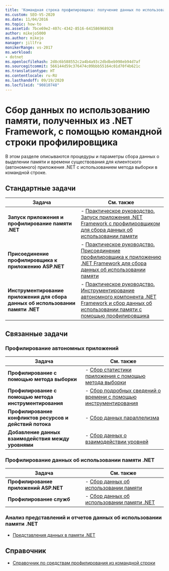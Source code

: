 ```yaml
---
title: 'Командная строка профилировщика: получение данных по использованию памяти из .NET'
ms.custom: SEO-VS-2020
ms.date: 11/04/2016
ms.topic: how-to
ms.assetid: 7bce69e2-407c-4342-8516-641586968928
author: mikejo5000
ms.author: mikejo
manager: jillfra
monikerRange: vs-2017
ms.workload:
- dotnet
ms.openlocfilehash: 2d8c6b588552c2a4b4a93c2dbdbeb998eb94d7af
ms.sourcegitcommit: 566144d59c376474c09bbb55164c01d70f4b621c
ms.translationtype: HT
ms.contentlocale: ru-RU
ms.lasthandoff: 09/19/2020
ms.locfileid: "90810748"
---
```

# <a name="collect-net-framework-memory-data-by-using-the-profiler-command-line"></a>Сбор данных по использованию памяти, полученных из .NET Framework, с помощью командной строки профилировщика

В этом разделе описываются процедуры и параметры сбора данных о выделении памяти и времени существования для клиентского (автономного) приложения .NET с использованием метода выборки в командной строке.

## <a name="common-tasks"></a>Стандартные задачи

|Задача|См. также|
|----------|---------------------|
|**Запуск приложения и профилирование памяти .NET**|-   [Практическое руководство. Запуск приложения .NET Framework с профилировщиком для сбора данных об использовании памяти](../profiling/how-to-launch-a-stand-alone-dotnet-framework-app-to-collect-memory-data.md)|
|**Присоединение профилировщика к приложению ASP.NET**|-   [Практическое руководство. Присоединение профилировщика к приложению .NET Framework для сбора данных об использовании памяти](../profiling/how-to-attach-the-profiler-to-a-dotnet-framework-app-to-collect-memory-data.md)|
|**Инструментирование приложения для сбора данных об использовании памяти .NET**|-   [Практическое руководство. Инструментирование автономного компонента .NET Framework и сбор данных об использовании памяти с помощью профилировщика](../profiling/how-to-instrument-a-dotnet-framework-component-and-collect-memory-data.md)|

## <a name="related-tasks"></a>Связанные задачи

### <a name="profile-stand-alone-applications"></a>Профилирование автономных приложений

|Задача|См. также|
|----------|---------------------|
|**Профилирование с помощью метода выборки**|-   [Сбор статистики приложения с помощью метода выборки](../profiling/collecting-application-statistics-for-stand-alone-applications.md)|
|**Профилирование с помощью метода инструментирования**|-   [Сбор подробных сведений о времени с помощью инструментирования](../profiling/collecting-detailed-timing-data-for-a-stand-alone-application.md)|
|**Профилирование конфликтов ресурсов и действий потока**|-   [Сбор данных параллелизма](../profiling/collecting-concurrency-data-for-stand-alone-applications.md)|
|**Добавление данных взаимодействия между уровнями**|-   [Сбор данных о взаимодействии уровней](../profiling/adding-tier-interaction-data-from-the-command-line.md)|

### <a name="profile-net-memory-data"></a>Профилирование данных об использовании памяти .NET

|Задача|См. также|
|----------|---------------------|
|**Профилирование приложений ASP.NET**|-   [Сбор данных об использовании памяти](../profiling/collecting-memory-data-from-an-aspnet-web-application.md)|
|**Профилирование служб**|-   [Сбор данных об использовании памяти .NET](../profiling/collecting-memory-data-from-dotnet-framework-services-by-using-the-profiler-command-line.md)|

### <a name="analyze-net-memory-data-views-and-reports"></a>Анализ представлений и отчетов данных об использовании памяти .NET
- [Представления данных в памяти .NET](../profiling/dotnet-memory-data-views.md)

## <a name="reference"></a>Справочник
- [Справочник по средствам профилирования из командной строки](../profiling/command-line-profiling-tools-reference.md)
